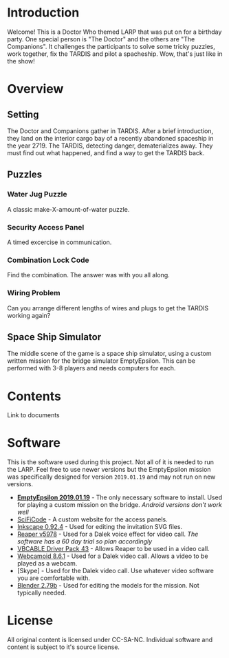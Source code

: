 # Introduction

Welcome! This is a Doctor Who themed LARP that was put on for a birthday party. One special person is "The Doctor" and the others are "The Companions". It challenges the participants to solve some tricky puzzles, work together, fix the TARDIS and pilot a spacheship. Wow, that's just like in the show!

# Overview
## Setting
The Doctor and Companions gather in TARDIS. After a brief introduction, they land on the interior cargo bay of a recently abandoned spaceship in the year 2719. The TARDIS, detecting danger, dematerializes away. They must find out what happened, and find a way to get the TARDIS back.

## Puzzles
### Water Jug Puzzle
A classic make-X-amount-of-water puzzle.

### Security Access Panel
A timed excercise in communication.

### Combination Lock Code
Find the combination. The answer was with you all along.

### Wiring Problem
Can you arrange different lengths of wires and plugs to get the TARDIS working again?

## Space Ship Simulator
The middle scene of the game is a space ship simulator, using a custom written mission for the bridge simulator EmptyEpsilon. This can be performed with 3-8 players and needs computers for each. 

# Contents
Link to documents

# Software
This is the software used during this project. Not all of it is needed to run the LARP. Feel free to use newer versions but the EmptyEpsilon mission was specifically designed for version `2019.01.19` and may not run on new versions.

* **[EmptyEpsilon 2019.01.19](https://github.com/daid/EmptyEpsilon/releases/download/EE-2019.11.01/Win32_EmptyEpsilon_EE-2019.11.01.zip)** - The only necessary software to install. Used for playing a custom mission on the bridge. *Android versions don't work well*
* [SciFiCode](https://github.com/matthewmmorrow/SciFiCode) - A custom website for the access panels.
* [Inkscape 0.92.4](https://inkscape.org/release/0.92.4/windows/) - Used for editing the invitation SVG files.
* [Reaper v5978](https://www.reaper.fm/download.php) - Used for a Dalek voice effect for video call. *The software has a 60 day trial so plan accordingly*
* [VBCABLE Driver Pack 43](https://download.vb-audio.com/Download_CABLE/VBCABLE_Driver_Pack43.zip) - Allows Reaper to be used in a video call.
* [Webcamoid 8.6.1](https://webcamoid.github.io/#downloads) - Used for a Dalek video call. Allows a video to be played as a webcam.
* [Skype] - Used for the Dalek video call. Use whatever video software you are comfortable with.
* [Blender 2.79b](https://www.blender.org/download/releases/2-79/) - Used for editing the models for the mission. Not typically needed.


# License
All original content is licensed under CC-SA-NC. Individual software and content is subject to it's source license.

